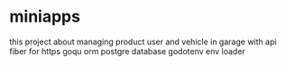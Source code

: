 # miniapps

this project about managing product user and vehicle in garage with api 
fiber for https
goqu orm
postgre database
godotenv env loader
